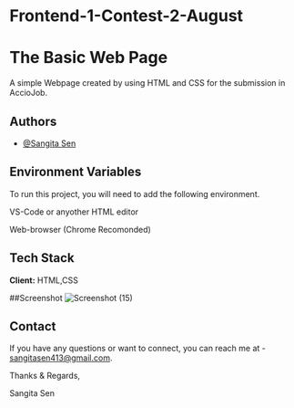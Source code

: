 # Frontend-1-Contest-2-August

# The Basic Web Page

A simple Webpage created by using HTML and CSS for the submission in AccioJob.


## Authors

- [@Sangita Sen](https://github.com/SangitaSen1998)


## Environment Variables

To run this project, you will need to add the following environment.

VS-Code or anyother HTML editor

Web-browser (Chrome Recomonded)


## Tech Stack

**Client:** HTML,CSS

##Screenshot
![Screenshot (15)](https://github.com/SangitaSen1998/Frontend-1-Contest-2-August/assets/122546428/1375446f-be3a-470b-bc38-b34537bdd2b8)

## Contact

If you have any questions or want to connect, you can reach me at - sangitasen413@gmail.com.

Thanks & Regards,

Sangita Sen
